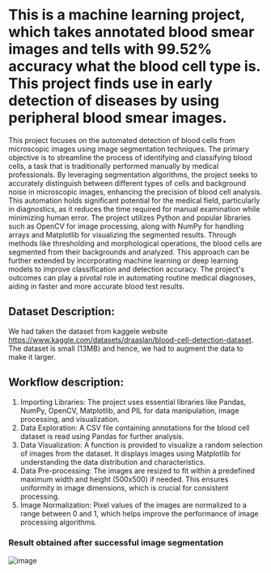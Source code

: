 # This is a machine learning project, which takes annotated blood smear images and tells with 99.52% accuracy what the blood cell type is. This project finds use in early detection of diseases by using peripheral blood smear images.


This project focuses on the automated detection of blood cells from microscopic images using image segmentation techniques. The primary objective is to streamline the process of identifying and classifying blood cells, a task that is traditionally performed manually by medical professionals. By leveraging segmentation algorithms, the project seeks to accurately distinguish between different types of cells and background noise in microscopic images, enhancing the precision of blood cell analysis. This automation holds significant potential for the medical field, particularly in diagnostics, as it reduces the time required for manual examination while minimizing human error. The project utilizes Python and popular libraries such as OpenCV for image processing, along with NumPy for handling arrays and Matplotlib for visualizing the segmented results. Through methods like thresholding and morphological operations, the blood cells are segmented from their backgrounds and analyzed. This approach can be further extended by incorporating machine learning or deep learning models to improve classification and detection accuracy. The project's outcomes can play a pivotal role in automating routine medical diagnoses, aiding in faster and more accurate blood test results.


## Dataset Description:
We had taken the dataset from kaggele website https://www.kaggle.com/datasets/draaslan/blood-cell-detection-dataset. The dataset is small (13MB) and hence, we had to augment the data to make it larger.

## Workflow description:
1. Importing Libraries: The project uses essential libraries like Pandas, NumPy, OpenCV, Matplotlib, and PIL for data manipulation, image processing, and visualization.
2. Data Exploration: A CSV file containing annotations for the blood cell dataset is read using Pandas for further analysis.
3. Data Visualization: A function is provided to visualize a random selection of images from the dataset. It displays images using Matplotlib for understanding the data distribution and characteristics.
4. Data Pre-processing: The images are resized to fit within a predefined maximum width and height (500x500) if needed. This ensures uniformity in image dimensions, which is crucial for consistent processing.
5. Image Normalization: Pixel values of the images are normalized to a range between 0 and 1, which helps improve the performance of image processing algorithms.


### Result obtained after successful image segmentation
![image](https://github.com/user-attachments/assets/b15fa05c-c0a8-40b9-a5fb-df6e47b3acc7)
